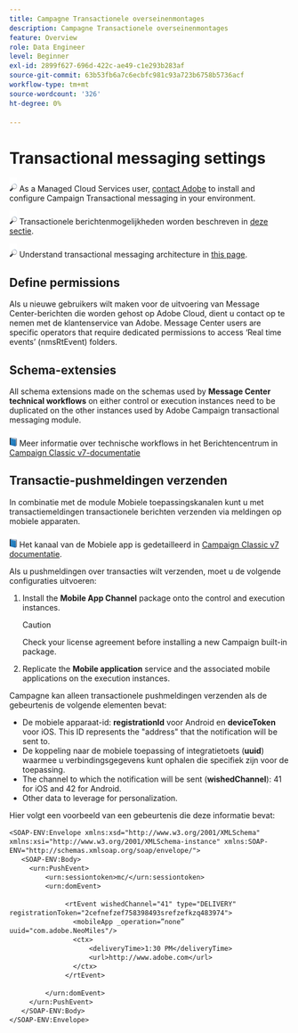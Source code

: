 ```yaml
---
title: Campagne Transactionele overseinenmontages
description: Campagne Transactionele overseinenmontages
feature: Overview
role: Data Engineer
level: Beginner
exl-id: 2899f627-696d-422c-ae49-c1e293b283af
source-git-commit: 63b53fb6a7c6ecbfc981c93a723b6758b5736acf
workflow-type: tm+mt
source-wordcount: '326'
ht-degree: 0%

---
```


# Transactional messaging settings

![](../assets/do-not-localize/speech.png)  As a Managed Cloud Services user, [contact Adobe](../start/campaign-faq.md#support) to install and configure Campaign Transactional messaging in your environment.

![](../assets/do-not-localize/glass.png) Transactionele berichtenmogelijkheden worden beschreven in  [deze sectie](../send/transactional.md).

![](../assets/do-not-localize/glass.png) Understand transactional messaging architecture in [this page](../dev/architecture.md).

## Define permissions

Als u nieuwe gebruikers wilt maken voor de uitvoering van Message Center-berichten die worden gehost op Adobe Cloud, dient u contact op te nemen met de klantenservice van Adobe. Message Center users are specific operators that require dedicated permissions to access ‘Real time events’ (nmsRtEvent) folders.

## Schema-extensies

All schema extensions made on the schemas used by **Message Center technical workflows** on either control or execution instances need to be duplicated on the other instances used by Adobe Campaign transactional messaging module.

![](../assets/do-not-localize/book.png) Meer informatie over technische workflows in het Berichtencentrum in  [Campaign Classic v7-documentatie](https://experienceleague.adobe.com/docs/campaign-classic/using/transactional-messaging/configure-transactional-messaging/additional-configurations.html#technical-workflows)

## Transactie-pushmeldingen verzenden

In combinatie met de module Mobiele toepassingskanalen kunt u met transactiemeldingen transactionele berichten verzenden via meldingen op mobiele apparaten.

![](../assets/do-not-localize/book.png) Het kanaal van de Mobiele app is gedetailleerd in  [Campaign Classic v7 documentatie](https://experienceleague.adobe.com/docs/campaign-classic/using/sending-messages/sending-push-notifications/about-mobile-app-channel.html?lang=en#sending-messages).

Als u pushmeldingen over transacties wilt verzenden, moet u de volgende configuraties uitvoeren:

1. Install the **Mobile App Channel** package onto the control and execution instances.

   >[!CAUTION]
   >
   >Check your license agreement before installing a new Campaign built-in package.

1. Replicate the **Mobile application** service and the associated mobile applications on the execution instances.

Campagne kan alleen transactionele pushmeldingen verzenden als de gebeurtenis de volgende elementen bevat:

* De mobiele apparaat-id: **registrationId** voor Android en **deviceToken** voor iOS. This ID represents the &quot;address&quot; that the notification will be sent to.
* De koppeling naar de mobiele toepassing of integratietoets (**uuid**) waarmee u verbindingsgegevens kunt ophalen die specifiek zijn voor de toepassing.
* The channel to which the notification will be sent (**wishedChannel**): 41 for iOS and 42 for Android.
* Other data to leverage for personalization.

Hier volgt een voorbeeld van een gebeurtenis die deze informatie bevat:

```
<SOAP-ENV:Envelope xmlns:xsd="http://www.w3.org/2001/XMLSchema" xmlns:xsi="http://www.w3.org/2001/XMLSchema-instance" xmlns:SOAP-ENV="http://schemas.xmlsoap.org/soap/envelope/">
   <SOAP-ENV:Body>
     <urn:PushEvent>
         <urn:sessiontoken>mc/</urn:sessiontoken>
         <urn:domEvent>

              <rtEvent wishedChannel="41" type="DELIVERY" registrationToken="2cefnefzef758398493srefzefkzq483974">
                <mobileApp _operation=”none” uuid="com.adobe.NeoMiles"/>
                <ctx>
                    <deliveryTime>1:30 PM</deliveryTime>
                    <url>http://www.adobe.com</url>
                </ctx>
              </rtEvent>

         </urn:domEvent>
     </urn:PushEvent>           
   </SOAP-ENV:Body>
</SOAP-ENV:Envelope>
```
